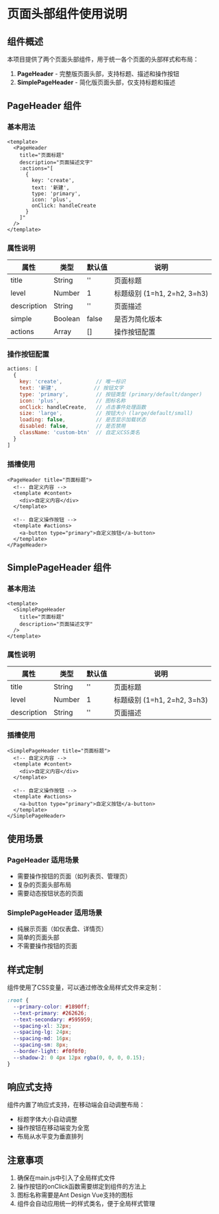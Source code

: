 # 页面头部组件使用说明

## 组件概述

本项目提供了两个页面头部组件，用于统一各个页面的头部样式和布局：

1. **PageHeader** - 完整版页面头部，支持标题、描述和操作按钮
2. **SimplePageHeader** - 简化版页面头部，仅支持标题和描述

## PageHeader 组件

### 基本用法

```vue
<template>
  <PageHeader
    title="页面标题"
    description="页面描述文字"
    :actions="[
      {
        key: 'create',
        text: '新建',
        type: 'primary',
        icon: 'plus',
        onClick: handleCreate
      }
    ]"
  />
</template>
```

### 属性说明

| 属性 | 类型 | 默认值 | 说明 |
|------|------|--------|------|
| title | String | '' | 页面标题 |
| level | Number | 1 | 标题级别 (1=h1, 2=h2, 3=h3) |
| description | String | '' | 页面描述 |
| simple | Boolean | false | 是否为简化版本 |
| actions | Array | [] | 操作按钮配置 |

### 操作按钮配置

```javascript
actions: [
  {
    key: 'create',           // 唯一标识
    text: '新建',            // 按钮文字
    type: 'primary',         // 按钮类型 (primary/default/danger)
    icon: 'plus',            // 图标名称
    onClick: handleCreate,   // 点击事件处理函数
    size: 'large',           // 按钮大小 (large/default/small)
    loading: false,          // 是否显示加载状态
    disabled: false,         // 是否禁用
    className: 'custom-btn'  // 自定义CSS类名
  }
]
```

### 插槽使用

```vue
<PageHeader title="页面标题">
  <!-- 自定义内容 -->
  <template #content>
    <div>自定义内容</div>
  </template>
  
  <!-- 自定义操作按钮 -->
  <template #actions>
    <a-button type="primary">自定义按钮</a-button>
  </template>
</PageHeader>
```

## SimplePageHeader 组件

### 基本用法

```vue
<template>
  <SimplePageHeader
    title="页面标题"
    description="页面描述文字"
  />
</template>
```

### 属性说明

| 属性 | 类型 | 默认值 | 说明 |
|------|------|--------|------|
| title | String | '' | 页面标题 |
| level | Number | 1 | 标题级别 (1=h1, 2=h2, 3=h3) |
| description | String | '' | 页面描述 |

### 插槽使用

```vue
<SimplePageHeader title="页面标题">
  <!-- 自定义内容 -->
  <template #content>
    <div>自定义内容</div>
  </template>
  
  <!-- 自定义操作按钮 -->
  <template #actions>
    <a-button type="primary">自定义按钮</a-button>
  </template>
</SimplePageHeader>
```

## 使用场景

### PageHeader 适用场景
- 需要操作按钮的页面（如列表页、管理页）
- 复杂的页面头部布局
- 需要动态按钮状态的页面

### SimplePageHeader 适用场景
- 纯展示页面（如仪表盘、详情页）
- 简单的页面头部
- 不需要操作按钮的页面

## 样式定制

组件使用了CSS变量，可以通过修改全局样式文件来定制：

```scss
:root {
  --primary-color: #1890ff;
  --text-primary: #262626;
  --text-secondary: #595959;
  --spacing-xl: 32px;
  --spacing-lg: 24px;
  --spacing-md: 16px;
  --spacing-sm: 8px;
  --border-light: #f0f0f0;
  --shadow-2: 0 4px 12px rgba(0, 0, 0, 0.15);
}
```

## 响应式支持

组件内置了响应式支持，在移动端会自动调整布局：

- 标题字体大小自动调整
- 操作按钮在移动端变为全宽
- 布局从水平变为垂直排列

## 注意事项

1. 确保在main.js中引入了全局样式文件
2. 操作按钮的onClick函数需要绑定到组件的方法上
3. 图标名称需要是Ant Design Vue支持的图标
4. 组件会自动应用统一的样式类名，便于全局样式管理
